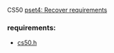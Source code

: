 CS50 [pset4: Recover requirements](https://cs50.harvard.edu/x/2021/psets/4/recover/)


### requirements:
- [cs50.h](https://github.com/cs50/libcs50)

